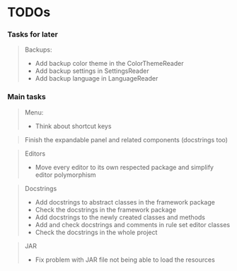 # TODOs

### Tasks for later

> Backups:
> - Add backup color theme in the ColorThemeReader
> - Add backup settings in SettingsReader
> - Add backup language in LanguageReader

### Main tasks

> Menu:
> - Think about shortcut keys

> Finish the expandable panel and related components (docstrings too)

> Editors
> - Move every editor to its own respected package and simplify editor polymorphism

> Docstrings
> - Add docstrings to abstract classes in the framework package
> - Check the docstrings in the framework package
> - Add docstrings to the newly created classes and methods
> - Add and check docstrings and comments in rule set editor classes
> - Check the docstrings in the whole project

> JAR
> - Fix problem with JAR file not being able to load the resources